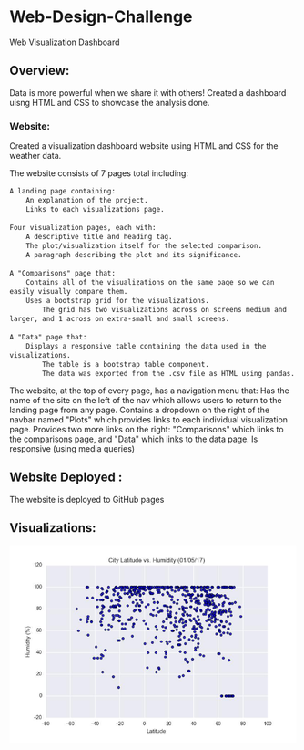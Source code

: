 # Web-Design-Challenge
Web Visualization Dashboard

## Overview:
Data is more powerful when we share it with others! Created a dashboard uisng HTML and CSS to showcase the analysis done.

### Website:
Created a visualization dashboard website using HTML and CSS for the weather data.

The website consists of 7 pages total including:

    A landing page containing:
        An explanation of the project.
        Links to each visualizations page.

    Four visualization pages, each with:
        A descriptive title and heading tag.
        The plot/visualization itself for the selected comparison.
        A paragraph describing the plot and its significance.

    A "Comparisons" page that:
        Contains all of the visualizations on the same page so we can easily visually compare them.
        Uses a bootstrap grid for the visualizations.
            The grid has two visualizations across on screens medium and larger, and 1 across on extra-small and small screens.

    A "Data" page that:
        Displays a responsive table containing the data used in the visualizations.
            The table is a bootstrap table component.
            The data was exported from the .csv file as HTML using pandas.

The website, at the top of every page, has a navigation menu that:
    Has the name of the site on the left of the nav which allows users to return to the landing page from any page.
    Contains a dropdown on the right of the navbar named "Plots" which provides links to each individual visualization page.
    Provides two more links on the right: "Comparisons" which links to the comparisons page, and "Data" which links to the data page.
    Is responsive (using media queries)

## Website Deployed :
The website is deployed to GitHub pages

## Visualizations:

![plot](assets/images/latitudevshumidity.jpeg)